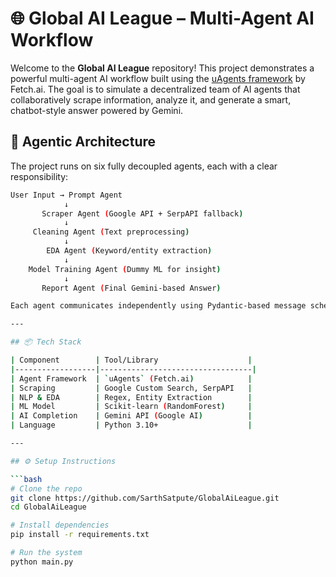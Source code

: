 # 🌐 Global AI League – Multi-Agent AI Workflow

Welcome to the **Global AI League** repository! This project demonstrates a powerful multi-agent AI workflow built using the [uAgents framework](https://docs.fetch.ai/uAgents/) by Fetch.ai. The goal is to simulate a decentralized team of AI agents that collaboratively scrape information, analyze it, and generate a smart, chatbot-style answer powered by Gemini.


## 🧠 Agentic Architecture

The project runs on six fully decoupled agents, each with a clear responsibility:

```bash
User Input → Prompt Agent
            ↓
       Scraper Agent (Google API + SerpAPI fallback)
            ↓
     Cleaning Agent (Text preprocessing)
            ↓
        EDA Agent (Keyword/entity extraction)
            ↓
    Model Training Agent (Dummy ML for insight)
            ↓
       Report Agent (Final Gemini-based Answer)

Each agent communicates independently using Pydantic-based message schemas over uAgents.

---

## 📦 Tech Stack

| Component        | Tool/Library                    |
|------------------|----------------------------------|
| Agent Framework  | `uAgents` (Fetch.ai)            |
| Scraping         | Google Custom Search, SerpAPI   |
| NLP & EDA        | Regex, Entity Extraction        |
| ML Model         | Scikit-learn (RandomForest)     |
| AI Completion    | Gemini API (Google AI)          |
| Language         | Python 3.10+                    |

---

## ⚙️ Setup Instructions

```bash
# Clone the repo
git clone https://github.com/SarthSatpute/GlobalAiLeague.git
cd GlobalAiLeague

# Install dependencies
pip install -r requirements.txt

# Run the system
python main.py
